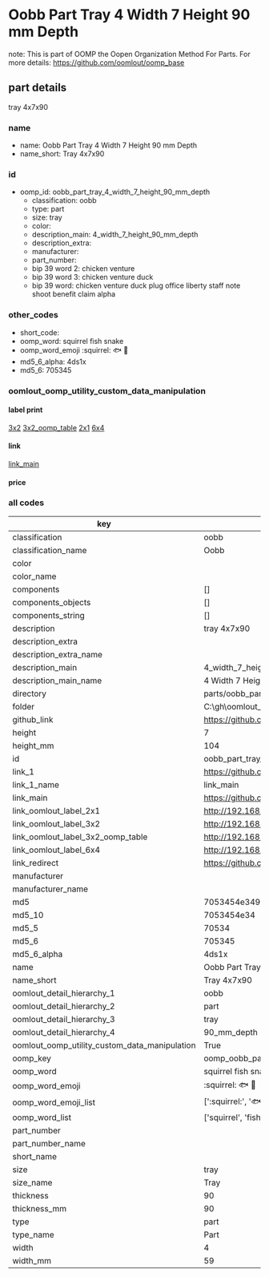 # Oobb Part Tray 4 Width 7 Height 90 mm Depth  

note: This is part of OOMP the Oopen Organization Method For Parts. For more details: https://github.com/oomlout/oomp_base

##  part details
  



tray 4x7x90



### name
* name: Oobb Part Tray 4 Width 7 Height 90 mm Depth
* name_short: Tray 4x7x90 
### id
* oomp_id: oobb_part_tray_4_width_7_height_90_mm_depth
  * classification: oobb
  * type: part
  * size: tray
  * color: 
  * description_main: 4_width_7_height_90_mm_depth
  * description_extra: 
  * manufacturer: 
  * part_number: 
  * bip 39 word 2: chicken venture
  * bip 39 word 3: chicken venture duck
  * bip 39 word: chicken venture duck plug office liberty staff note shoot benefit claim alpha

### other_codes
* short_code: 
* oomp_word: squirrel fish snake
* oomp_word_emoji :squirrel: :fish: :snake:
* md5_6_alpha: 4ds1x
* md5_6: 705345






### oomlout_oomp_utility_custom_data_manipulation
#### label print
[3x2](http://192.168.1.245:1112/?label=oomp%204ds1x)
[3x2_oomp_table](http://192.168.1.108:1112/?label=oomp%204ds1x)
[2x1](http://192.168.1.242:1112/?label=oomp%204ds1x)
[6x4](http://192.168.1.55:1112/?label=oomp%204ds1x)    

#### link

[link_main](https://github.com/oomlout/oomlout_oobb_version_4_generated_parts/tree/main/navigation_oomp/oobb/part/tray/4_width_7_height_90_mm_depth/part)                              

#### price







### all codes 
| key | value |  
| --- | --- |  
| classification | oobb |  
| classification_name | Oobb |  
| color |  |  
| color_name |  |  
| components | [] |  
| components_objects | [] |  
| components_string | [] |  
| description | tray 4x7x90 |  
| description_extra |  |  
| description_extra_name |  |  
| description_main | 4_width_7_height_90_mm_depth |  
| description_main_name | 4 Width 7 Height 90 mm Depth |  
| directory | parts/oobb_part_tray_4_width_7_height_90_mm_depth |  
| folder | C:\gh\oomlout_oobb_version_4_generated_parts\parts\oobb_part_tray_4_width_7_height_90_mm_depth |  
| github_link | https://github.com/oomlout/oomlout_oomp_part_src/tree/main/parts/oobb_part_tray_4_width_7_height_90_mm_depth |  
| height | 7 |  
| height_mm | 104 |  
| id | oobb_part_tray_4_width_7_height_90_mm_depth |  
| link_1 | https://github.com/oomlout/oomlout_oobb_version_4_generated_parts/tree/main/navigation_oomp/oobb/part/tray/4_width_7_height_90_mm_depth/part |  
| link_1_name | link_main |  
| link_main | https://github.com/oomlout/oomlout_oobb_version_4_generated_parts/tree/main/navigation_oomp/oobb/part/tray/4_width_7_height_90_mm_depth/part |  
| link_oomlout_label_2x1 | http://192.168.1.242:1112/?label=oomp%204ds1x |  
| link_oomlout_label_3x2 | http://192.168.1.245:1112/?label=oomp%204ds1x |  
| link_oomlout_label_3x2_oomp_table | http://192.168.1.108:1112/?label=oomp%204ds1x |  
| link_oomlout_label_6x4 | http://192.168.1.55:1112/?label=oomp%204ds1x |  
| link_redirect | https://github.com/oomlout/oomlout_oobb_version_4_generated_parts/tree/main/parts/oobb_tray_04_07_90 |  
| manufacturer |  |  
| manufacturer_name |  |  
| md5 | 7053454e3496ba8203ccca6c87bc913d |  
| md5_10 | 7053454e34 |  
| md5_5 | 70534 |  
| md5_6 | 705345 |  
| md5_6_alpha | 4ds1x |  
| name | Oobb Part Tray 4 Width 7 Height 90 mm Depth |  
| name_short | Tray 4x7x90  |  
| oomlout_detail_hierarchy_1 | oobb |  
| oomlout_detail_hierarchy_2 | part |  
| oomlout_detail_hierarchy_3 | tray |  
| oomlout_detail_hierarchy_4 | 90_mm_depth |  
| oomlout_oomp_utility_custom_data_manipulation | True |  
| oomp_key | oomp_oobb_part_tray_4_width_7_height_90_mm_depth |  
| oomp_word | squirrel fish snake |  
| oomp_word_emoji | :squirrel: :fish: :snake: |  
| oomp_word_emoji_list | [':squirrel:', ':fish:', ':snake:'] |  
| oomp_word_list | ['squirrel', 'fish', 'snake'] |  
| part_number |  |  
| part_number_name |  |  
| short_name |  |  
| size | tray |  
| size_name | Tray |  
| thickness | 90 |  
| thickness_mm | 90 |  
| type | part |  
| type_name | Part |  
| width | 4 |  
| width_mm | 59 |  
